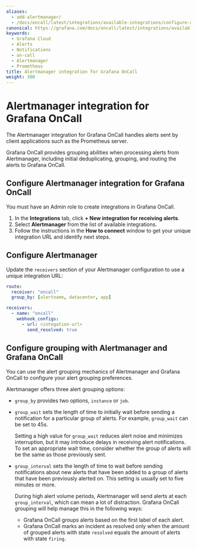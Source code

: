 ```yaml
---
aliases:
  - add-alertmanager/
  - /docs/oncall/latest/integrations/available-integrations/configure-alertmanager/
canonical: https://grafana.com/docs/oncall/latest/integrations/available-integrations/configure-alertmanager/
keywords:
  - Grafana Cloud
  - Alerts
  - Notifications
  - on-call
  - Alertmanager
  - Prometheus
title: Alertmanager integration for Grafana OnCall
weight: 300
---
```


# Alertmanager integration for Grafana OnCall

The Alertmanager integration for Grafana OnCall handles alerts sent by client applications such as the Prometheus server.

Grafana OnCall provides<!--[grouping](#alertmanager-grouping-amp-oncall-grouping)--> grouping abilities when processing
alerts from Alertmanager, including initial deduplicating, grouping, and routing the alerts to Grafana OnCall.

## Configure Alertmanager integration for Grafana OnCall

You must have an Admin role to create integrations in Grafana OnCall.

1. In the **Integrations** tab, click **+ New integration for receiving alerts**.
2. Select **Alertmanager** from the list of available integrations.
3. Follow the instructions in the **How to connect** window to get your unique integration URL and identify next steps.

<!--![123](../_images/connect-new-monitoring.png)-->

## Configure Alertmanager

Update the `receivers` section of your Alertmanager configuration to use a unique integration URL:

```yaml
route:
  receiver: "oncall"
  group_by: [alertname, datacenter, app]

receivers:
  - name: "oncall"
    webhook_configs:
      - url: <integation-url>
        send_resolved: true
```

## Configure grouping with Alertmanager and Grafana OnCall

You can use the alert grouping mechanics of Alertmanager and Grafana OnCall to configure your alert grouping preferences.

Alertmanager offers three alert grouping options:

- `group_by` provides two options, `instance` or `job`.
- `group_wait` sets the length of time to initially wait before sending a notification for a particular group of alerts.
  For example, `group_wait` can be set to 45s.

  Setting a high value for `group_wait` reduces alert noise and minimizes interruption, but it may introduce delays in
  receiving alert notifications. To set an appropriate wait time, consider whether the group of alerts will be the same
  as those previously sent.

- `group_interval` sets the length of time to wait before sending notifications about new alerts that have been added to
  a group of alerts that have been previously alerted on. This setting is usually set to five minutes or more.

  During high alert volume periods, Alertmanager will send alerts at each `group_interval`, which can mean a lot of
  distraction. Grafana OnCall grouping will help manage this in the following ways:

  - Grafana OnCall groups alerts based on the first label of each alert.
  - Grafana OnCall marks an incident as resolved only when the amount of grouped alerts with state `resolved` equals
    the amount of alerts with state `firing`.
